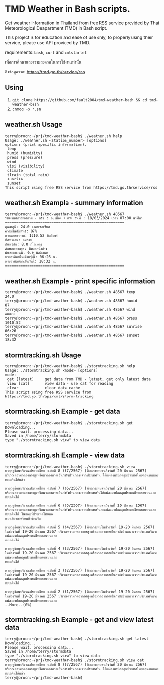 # TMD Weather in Bash scripts.
Get weather information in Thailand from free RSS service provided by Thai Meteorological Deapartment (TMD) in Bash script.

This project is for education and ease of use only, to properly using their service, please use API provided by TMD.

requirements: ``bash``, ``curl`` and ``xmlstarlet``

เพื่อการศึกษาและความสะดวกในการใช้งานเท่านั้น

ดึงข้อมูลจาก: https://tmd.go.th/service/rss

## Using

1. ``git clone https://github.com/fault2004/tmd-weather-bash && cd tmd-weather-bash``
2. ``chmod +x *.sh``

## weather.sh Usage
```
terry@procn:~/prj/tmd-weather-bash$ ./weather.sh help
Usage: ./weather.sh <station_number> [options]
options (print specific information): 
 temp
 humid (humidity)
 press (pressure)
 wind
 visi (visibility)
 climate
 tlrain (total rain)
 sunrise
 sunset
This script using free RSS service from https://tmd.go.th/service/rss
```

## weather.sh Example - summary information
```
terry@procn:~/prj/tmd-weather-bash$ ./weather.sh 48567
รายงานสภาวะอากาศ - ตรัง : อ.เมือง จ.ตรัง วันที่ : 18/03/2024 เวลา 07:00 นาฬิกา
======================================================
อุณหภูมิ: 24.0 องศาเซลเซียส
ความชื้นสัมพัทธ์: 87%
ความกดอากาศ: 1010.52 มิลลิบาร์
ทิศทางลม: ลมสงบ
ทัศนวิสัย: 8.0 กิโลเมตร
ลักษณะอากาศ: มีหมอกน้ำค้าง
ฝนสะสมวันนี้: 0.0 มิลลิเมตร
พระอาทิตย์ขึ้นเช้าพรุ่งนี้: 06:26 น.
พระอาทิตย์ตกเย็นวันนี้: 18:32 น.
======================================================
```

## weather.sh Example - print specific information
```
terry@procn:~/prj/tmd-weather-bash$ ./weather.sh 48567 temp
24.0
terry@procn:~/prj/tmd-weather-bash$ ./weather.sh 48567 humid
87
terry@procn:~/prj/tmd-weather-bash$ ./weather.sh 48567 wind
ลมสงบ
terry@procn:~/prj/tmd-weather-bash$ ./weather.sh 48567 press
1010.52
terry@procn:~/prj/tmd-weather-bash$ ./weather.sh 48567 sunrise
06:26
terry@procn:~/prj/tmd-weather-bash$ ./weather.sh 48567 sunset
18:32
```

## stormtracking.sh Usage
```
terry@procn:~/prj/tmd-weather-bash$ ./stormtracking.sh help
Usage: ./stormtracking.sh <mode> [options]
mode:
 get [latest]     get data from TMD - latest, get only latest data
 view [cat]       view data - use cat for reading
 clear            clear data cache
This script using free RSS service from https://tmd.go.th/api/xml/storm-tracking
```

## stormtracking.sh Example - get data
```
terry@procn:~/prj/tmd-weather-bash$ ./stormtracking.sh get
Downloading...
Please wait, processing data...
Saved in /home/terry/stormdata
type "./stormtracking.sh view" to view data
```

## stormtracking.sh Example - view data
```
terry@procn:~/prj/tmd-weather-bash$ ./stormtracking.sh view
พายุฤดูร้อนบริเวณประเทศไทย ฉบับที่ 8 (67/2567) (มีผลกระทบจนถึงวันที่ 20 มีนาคม 2567)
บริเวณความกดอากาศสูงหรือมวลอากาศเย็นกำลังปานกลางจากประเทศจีน ได้แผ่ลงมาปกคลุมประเทศไทยตอนบนและทะเลจีนใต้แล้ว 

พายุฤดูร้อนบริเวณประเทศไทย ฉบับที่ 7 (66/2567) (มีผลกระทบจนถึงวันที่ 20 มีนาคม 2567)
บริเวณความกดอากาศสูงหรือมวลอากาศเย็นกำลังปานกลางจากประเทศจีนได้แผ่ลงมาปกคลุมประเทศไทยตอนบนและทะเลจีนใต้ 

พายุฤดูร้อนบริเวณประเทศไทย ฉบับที่ 6 (65/2567) (มีผลกระทบจนถึงวันที่ 20 มีนาคม 2567)
บริเวณความกดอากาศสูงหรือมวลอากาศเย็นกำลังปานกลางจากประเทศจีนจะแผ่ลงมาปกคลุมประเทศไทยตอนบนและทะเลจีนใต้ ในขณะที่ประเทศไทยตอ
นบนมีอากาศร้อนถึงร้อนจัด

พายุฤดูร้อนบริเวณประเทศไทย ฉบับที่ 5 (64/2567) (มีผลกระทบในช่วงวันที่ 19-20 มีนาคม 2567)
ในช่วงวันที่ 19-20 มีนาคม 2567 บริเวณความกดอากาศสูงหรือมวลอากาศเย็นกำลังปานกลางจากประเทศจีนจะแผ่ลงมาปกคลุมประเทศไทยตอนบนและ
ทะเลจีนใต้ 

พายุฤดูร้อนบริเวณประเทศไทย ฉบับที่ 4 (63/2567) (มีผลกระทบในช่วงวันที่ 19-20 มีนาคม 2567)
ในช่วงวันที่ 19-20 มีนาคม 2567 บริเวณความกดอากาศสูงหรือมวลอากาศเย็นกำลังปานกลางจากประเทศจีนจะแผ่ลงมาปกคลุมประเทศไทยตอนบนและ
ทะเลจีนใต้ 

พายุฤดูร้อนบริเวณประเทศไทย ฉบับที่ 3 (62/2567) (มีผลกระทบในช่วงวันที่ 19-20 มีนาคม 2567)
ในช่วงวันที่ 19-20 มีนาคม 2567 บริเวณความกดอากาศสูงหรือมวลอากาศเย็นกำลังปานกลางจากประเทศจีนจะแผ่ลงมาปกคลุมประเทศไทยตอนบนและ
ทะเลจีนใต้ 

พายุฤดูร้อนบริเวณประเทศไทย ฉบับที่ 2 (61/2567) (มีผลกระทบในช่วงวันที่ 19-20 มีนาคม 2567)
ในช่วงวันที่ 19-20 มีนาคม 2567 บริเวณความกดอากาศสูงหรือมวลอากาศเย็นกำลังปานกลางจากประเทศจีนจะแผ่ลงมาปกคลุมประเทศไทยตอนบนและ
--More--(0%)
```

## stormtracking.sh Example - get and view latest data
```
terry@procn:~/prj/tmd-weather-bash$ ./stormtracking.sh get latest
Downloading...
Please wait, processing data...
Saved in /home/terry/stormdata
type "./stormtracking.sh view" to view data
terry@procn:~/prj/tmd-weather-bash$ ./stormtracking.sh view cat
พายุฤดูร้อนบริเวณประเทศไทย ฉบับที่ 8 (67/2567) (มีผลกระทบจนถึงวันที่ 20 มีนาคม 2567)
บริเวณความกดอากาศสูงหรือมวลอากาศเย็นกำลังปานกลางจากประเทศจีน ได้แผ่ลงมาปกคลุมประเทศไทยตอนบนและทะเลจีนใต้แล้ว
terry@procn:~/prj/tmd-weather-bash$ 
```
